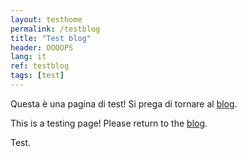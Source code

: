 ```yaml
---
layout: testhome
permalink: /testblog
title: "Test blog"
header: OOOOPS
lang: it
ref: testblog
tags: [test]
---
```


<link rel="stylesheet" type="text/css" href="//cdnjs.cloudflare.com/ajax/libs/cookieconsent2/3.1.0/cookieconsent.min.css" />
<script src="//cdnjs.cloudflare.com/ajax/libs/cookieconsent2/3.1.0/cookieconsent.min.js"></script>
<script>
window.addEventListener("load", function(){
window.cookieconsent.initialise({
  "palette": {
    "popup": {
      "background": "#000000"
    },
    "button": {
      "background": "#ee741e"
    }
  },
  "theme": "edgeless",
  "position": "bottom-right",
  "content": {
    "message": "This website uses cookies to ensure you get the best experience.",
    "dismiss": "Got it!",
    "link": "Learn more",
    "href": "/cookiepolicy"
  }
})});
</script>


Questa è una pagina di test! Si prega di tornare al [blog](/blog).     

This is a testing page! Please return to the [blog](/blog-en).

Test.
